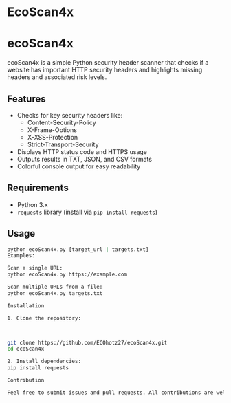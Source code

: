 # EcoScan4x
# ecoScan4x

ecoScan4x is a simple Python security header scanner that checks if a website has important HTTP security headers and highlights missing headers and associated risk levels.

## Features

- Checks for key security headers like:
  - Content-Security-Policy
  - X-Frame-Options
  - X-XSS-Protection
  - Strict-Transport-Security
- Displays HTTP status code and HTTPS usage
- Outputs results in TXT, JSON, and CSV formats
- Colorful console output for easy readability

## Requirements

- Python 3.x
- `requests` library (install via `pip install requests`)

## Usage

```bash
python ecoScan4x.py [target_url | targets.txt]
Examples:

Scan a single URL:
python ecoScan4x.py https://example.com

Scan multiple URLs from a file:
python ecoScan4x.py targets.txt

Installation

1. Clone the repository:



git clone https://github.com/ECOhotz27/ecoScan4x.git
cd ecoScan4x

2. Install dependencies:
pip install requests

Contribution

Feel free to submit issues and pull requests. All contributions are welcome!

